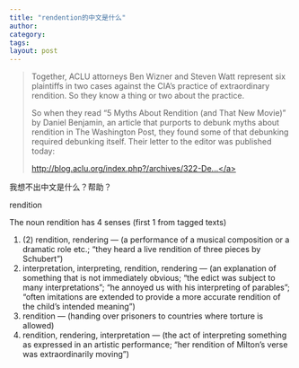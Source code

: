 ```yaml
---
title: "rendention的中文是什么"
author:
category: 
tags: 
layout: post
---
```

<blockquote>

Together, ACLU attorneys Ben Wizner and Steven Watt represent six plaintiffs in two cases against the CIA’s practice of extraordinary rendition. So they know a thing or two about the practice.



So when they read “5 Myths About Rendition (and That New Movie)” by Daniel Benjamin, an article that purports to debunk myths about rendition in The Washington Post, they found some of that debunking required debunking itself. Their letter to the editor was published today:



<a href="http://blog.aclu.org/index.php?/archives/322-Debunking-the-Debunking-on-Rendition.html">http://blog.aclu.org/index.php?/archives/322-De...</a>

</blockquote>

我想不出中文是什么？帮助？

rendition

The noun rendition has 4 senses (first 1 from tagged texts)

<ol>

<li>(2) rendition, rendering — (a performance of a musical composition or a dramatic role etc.; “they heard a live rendition of three pieces by Schubert”)</li>

<li>interpretation, interpreting, rendition, rendering — (an explanation of something that is not immediately obvious; “the edict was subject to many interpretations”; “he annoyed us with his interpreting of parables”; “often imitations are extended to provide a more accurate rendition of the child’s intended meaning”)</li>

<li>rendition — (handing over prisoners to countries where torture is allowed)</li>

<li>rendition, rendering, interpretation — (the act of interpreting something as expressed in an artistic performance; “her rendition of Milton’s verse was extraordinarily moving”)</li>

</ol>

